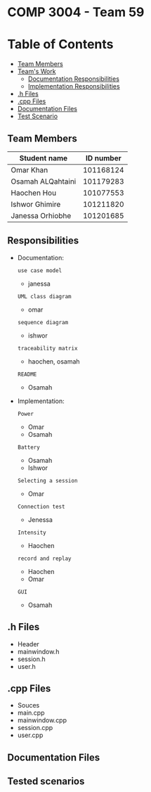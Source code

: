 # COMP 3004 - Team 59
# Table of Contents 
- [Team Members](#Team-Members) 
- [Team's Work](#Documentation) 
  * [Documentation Responsibilities](#Documentation-responsibilities)
  * [Implementation Responsibilities](#Implementation)
- [.h Files](#h-Files) 
- [.cpp Files](#cpp-Files)
- [Documentation Files](#Documentation-files) 
- [Test Scenario](#Test-Scenario) 
## <a name = "Team-Members" ></a>Team Members
| Student name  | ID number |
| ------------- | ------------- |
| Omar Khan  | 101168124  |
| Osamah ALQahtaini | 101179283  |
| Haochen Hou  | 101077553  |
| Ishwor Ghimire  | 101211820 | 
| Janessa Orhiobhe  | 101201685  |

## <a name = "Documentation-responsibilities" ></a>Responsibilities
- <a name = "Documentation" ></a>Documentation:

  `use case model`
    - janessa

  `UML class diagram`
    - omar

  `sequence diagram`
    - ishwor

  `traceability matrix` 
    - haochen, osamah
  
  `README`
    - Osamah
- <a name = "Implementation" ></a> Implementation:
  
  `Power`
  - Omar
  - Osamah
  
  `Battery`
  - Osamah
  - Ishwor
  
  `Selecting a session`
  - Omar
  
  `Connection test`
  - Jenessa
  
  `Intensity`
  - Haochen
  
  `record and replay`
  - Haochen
  - Omar
  
  `GUI`
   - Osamah
  
## <a name = "h-Files" ></a>.h Files
- Header 
 - mainwindow.h
 - session.h
 - user.h

## <a name = "cpp-Files" ></a>.cpp Files
- Souces 
 - main.cpp
 - mainwindow.cpp
 - session.cpp
 - user.cpp

## <a name = "Documentation files" ></a>Documentation Files

## <a name = "Test-Scenario" ></a>Tested scenarios
